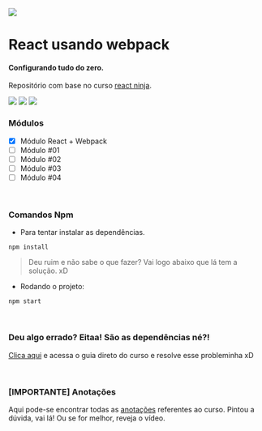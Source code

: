 ![](https://southsystem.files.wordpress.com/2018/09/react-webpack-1.png?w=640)
# React usando webpack
#### Configurando tudo do zero.
Repositório com base no curso [react ninja](https://github.com/da2k/curso-reactjs-ninja).

![](https://img.shields.io/github/stars/wrcrys/react-webpack.svg) ![](https://img.shields.io/github/forks/wrcrys/react-webpack.svg) ![](https://img.shields.io/github/issues/wrcrys/react-webpack.svg)
<br/>


### Módulos


- [x] Módulo React + Webpack
- [ ] Módulo #01
- [ ] Módulo #02
- [ ] Módulo #03
- [ ] Módulo #04

<br/>

### Comandos Npm


- Para tentar instalar as dependências. 

`npm install`

> Deu ruim e não sabe o que fazer? Vai logo abaixo que lá tem a solução. xD


- Rodando o projeto:

`npm start`

<br/>

### Deu algo errado? Eitaa! São as dependências né?!


[Clica aqui](https://github.com/da2k/curso-reactjs-ninja/blob/master/versions-of-dependencies.md) e acessa o guia direto do curso e resolve esse probleminha xD

<br/>

### [**IMPORTANTE**] Anotações


Aqui pode-se encontrar todas as [anotações](https://github.com/WRCrys/react-webpack/blob/master/Anotacoes.md) referentes ao curso.
Pintou a dúvida, vai lá! Ou se for melhor, reveja o vídeo.

